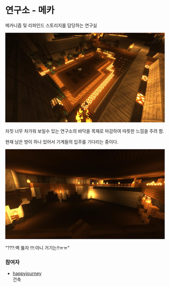 # 연구소 - 메카

메카니즘 및 리파인드 스토리지를 담당하는 연구실

![asdf](../../asset/buildings/lab_meka_lab/main.jpg)

자칫 너무 차가워 보일수 있는 연구소의 바닥을 목재로 마감하여 따뜻한 느낌을 주려 함.

현재 남은 방이 하나 있어서 기계들의 입주를 기다리는 중이다.

![asdf](../../asset/buildings/lab_meka_lab/sub1.jpg)

"???:벽 뚫자 !!!:아니 거기는!!ㅠㅠ" 

### 참여자
<!-- tag_source_open:link_list:member_contribute -->
- [happyjourney](../members/happyjourney.md)  
건축
<!-- tag_close-->
